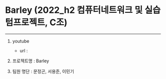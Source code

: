# Barley (2022_h2 컴퓨터네트워크 및 실습 텀프로젝트, C조)
---
1. youtube
    - url : 
2. 프로젝트명 : Barley

3. 팀원 명단 : 문정곤, 서용준, 이민기
